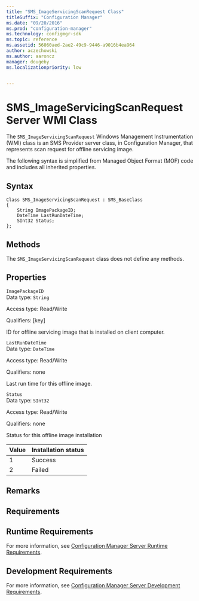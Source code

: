 ```yaml
---
title: "SMS_ImageServicingScanRequest Class"
titleSuffix: "Configuration Manager"
ms.date: "09/20/2016"
ms.prod: "configuration-manager"
ms.technology: configmgr-sdk
ms.topic: reference
ms.assetid: 56060aed-2ae2-49c9-9446-a9016b4ea964
author: aczechowski
ms.author: aaroncz
manager: dougebyms.localizationpriority: low


---
```

# SMS_ImageServicingScanRequest Server WMI Class
The `SMS_ImageServicingScanRequest` Windows Management Instrumentation (WMI) class is an SMS Provider server class, in Configuration Manager, that represents scan request for offline servicing image.  

 The following syntax is simplified from Managed Object Format (MOF) code and includes all inherited properties.  

## Syntax  

```  
Class SMS_ImageServicingScanRequest : SMS_BaseClass  
{  
    String ImagePackageID;  
    DateTime LastRunDateTime;  
    SInt32 Status;  
};  
```  

## Methods  
 The `SMS_ImageServicingScanRequest` class does not define any methods.  

## Properties  
 `ImagePackageID`  
 Data type: `String`  

 Access type: Read/Write  

 Qualifiers: [key]  

 ID for offline servicing image that is installed on client computer.  

 `LastRunDateTime`  
 Data type: `DateTime`  

 Access type: Read/Write  

 Qualifiers: none  

 Last run time for this offline image.  

 `Status`  
 Data type: `SInt32`  

 Access type: Read/Write  

 Qualifiers: none  

 Status for this offline image installation  

| Value | Installation status |  
| ----- | ------------------- |  
|1|Success|  
|2|Failed|  

## Remarks  

## Requirements  

## Runtime Requirements  
 For more information, see [Configuration Manager Server Runtime Requirements](../../../develop/core/reqs/server-runtime-requirements.md).  

## Development Requirements  
 For more information, see [Configuration Manager Server Development Requirements](../../../develop/core/reqs/server-development-requirements.md).
